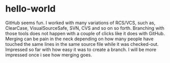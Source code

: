 # hello-world

GitHub seems fun. I worked with many variations of RCS/VCS, such as, ClearCase, VisualSourceSafe, SVN, CVS and so on so forth.
Branching with those tools does not happen with a couple of clicks like it does with GitHub. Merging can be pain in the neck depending on how many people have touched the same lines in the same source file while it was checked-out.
Impressed so far with how easy it was to create a branch. I will be more impressed once i see how merging goes.
